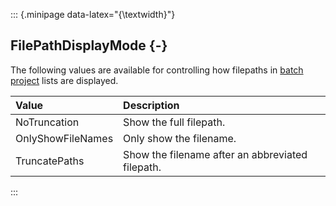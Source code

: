 ::: {.minipage data-latex="{\textwidth}"}
## FilePathDisplayMode {-}

The following values are available for controlling how filepaths in [batch project](#batchproject) lists are displayed.

**Value**   |   **Description**
| :-- | :-- |
NoTruncation   |   Show the full filepath.
OnlyShowFileNames   |   Only show the filename.
TruncatePaths   |   Show the filename after an abbreviated filepath.
:::
